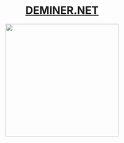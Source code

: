 <p align="center"><a href="https://deminer.net"><h1 align="center">DEMINER<span color="red">.NET</span></h1></a></p>
<p align="center">
<img src="https://user-images.githubusercontent.com/103124683/186030577-27ebadd8-3c41-4c02-b173-2ec05a62303d.gif" width="300px">
</p>
